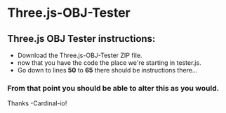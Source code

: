 # Three.js-OBJ-Tester
## Three.js OBJ Tester instructions:
* Download the Three.js-OBJ-Tester ZIP file.
* now that you have the code the place we're starting in tester.js.
* Go down to lines **50** to **65** there should be instructions there...
### From that point you should be able to alter this as you would.
Thanks -Cardinal-io!
